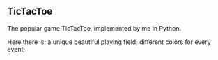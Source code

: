 ## TicTacToe

The popular game TicTacToe, implemented by me in Python.

Here there is: a unique beautiful playing field; different colors for every event;
